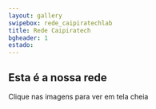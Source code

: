 ```yaml
---
layout: gallery
swipebox: rede_caipiratechlab
title: Rede Caipiratech
bgheader: 1
estado: 
---
```


## Esta é a nossa rede

Clique nas imagens para ver em tela cheia


